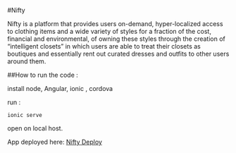 #Nifty

Nifty is a platform that provides users on-demand, hyper-localized access to clothing items and a wide variety of styles for a fraction of the cost, financial and environmental, of owning these styles through the creation of “intelligent closets” in which users are able to treat their closets as boutiques and essentially rent out curated dresses and outfits to other users around them.

##How to run the code :

install node, Angular, ionic , cordova

run : 
```
ionic serve
``` 

open on local host.

App deployed here: [Nifty Deploy](https://niftytheapp.herokuapp.com/)
